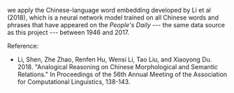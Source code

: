 we apply the Chinese-language word embedding developed by Li et al (2018), which is a neural network model trained on all Chinese words and phrases that have appeared on the *People's Daily* --- the same data source as this project --- between 1946 and 2017.

Reference:

- Li, Shen, Zhe Zhao, Renfen Hu, Wensi Li, Tao Liu, and Xiaoyong Du. 2018. "Analogical Reasoning on Chinese Morphological and Semantic Relations." In Proceedings of the 56th Annual Meeting of the Association for Computational Linguistics, 138-143.
